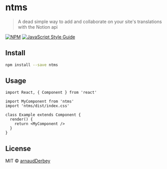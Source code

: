 # ntms

> A dead simple way to add and collaborate on your site&#x27;s translations with the Notion api

[![NPM](https://img.shields.io/npm/v/ntms.svg)](https://www.npmjs.com/package/ntms) [![JavaScript Style Guide](https://img.shields.io/badge/code_style-standard-brightgreen.svg)](https://standardjs.com)

## Install

```bash
npm install --save ntms
```

## Usage

```tsx
import React, { Component } from 'react'

import MyComponent from 'ntms'
import 'ntms/dist/index.css'

class Example extends Component {
  render() {
    return <MyComponent />
  }
}
```

## License

MIT © [arnaudDerbey](https://github.com/arnaudDerbey)
